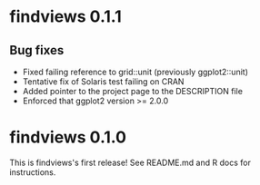 # findviews 0.1.1

## Bug fixes
- Fixed failing reference to grid::unit (previously ggplot2::unit)
- Tentative fix of Solaris test failing on CRAN
- Added pointer to the project page to the DESCRIPTION file
- Enforced that ggplot2 version >= 2.0.0

# findviews 0.1.0
This is findviews's first release! See README.md and R docs for instructions.
